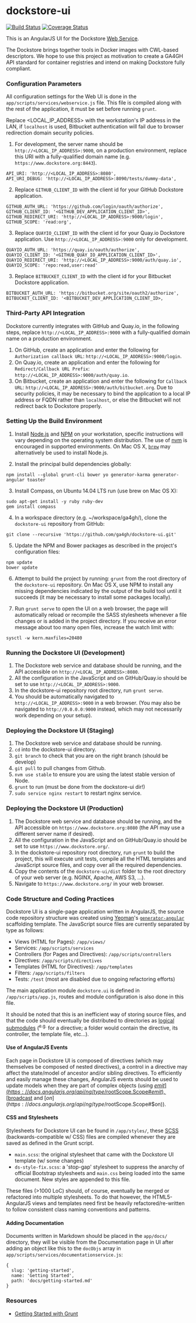 # dockstore-ui
[![Build Status](https://travis-ci.org/ga4gh/dockstore-ui.svg?branch=develop)](https://travis-ci.org/CancerCollaboratory/dockstore-ui)
[![Coverage Status](https://coveralls.io/repos/github/ga4gh/dockstore-ui/badge.svg?branch=develop)](https://coveralls.io/github/ga4gh/dockstore-ui?branch=develop)

This is an AngularJS UI for the Dockstore [Web Service](https://github.com/ga4gh/dockstore).

The Dockstore brings together tools in Docker images with CWL-based descriptors.  We hope to use this project as motivation to create a GA4GH API standard for container registries and intend on making Dockstore fully compliant.

### Configuration Parameters

All configuration settings for the Web UI is done in the `app/scripts/services/webservice.js` file. This file is compiled along with the rest of the application, it must be set before running `grunt`.

Replace <LOCAL_IP_ADDRESS> with the workstation's IP address in the LAN, if `localhost` is used, Bitbucket authentication will fail due to browser redirection domain security policies.

1. For development, the server name should be `http://<LOCAL_IP_ADDRESS>:9000`, on a production environment, replace this URI with a fully-qualified domain name (e.g. `https://www.dockstore.org:8443`).
  ```
  API_URI: 'http://<LOCAL_IP_ADDRESS>:8080',
  API_URI_DEBUG: 'http://<LOCAL_IP_ADDRESS>:8090/tests/dummy-data',
  ```

2. Replace `GITHUB_CLIENT_ID` with the client id for your GitHub Dockstore application.
  ```
  GITHUB_AUTH_URL: 'https://github.com/login/oauth/authorize',
  GITHUB_CLIENT_ID: '<GITHUB_DEV_APPLICATION_CLIENT_ID>',
  GITHUB_REDIRECT_URI: 'http://<LOCAL_IP_ADDRESS>:9000/login',
  GITHUB_SCOPE: 'read:org',
  ```

3. Replace `QUAYIO_CLIENT_ID` with the client id for your Quay.io Dockstore application. Use `http://<LOCAL_IP_ADDRESS>:9000` only for development.
  ```
  QUAYIO_AUTH_URL: 'https://quay.io/oauth/authorize',
  QUAYIO_CLIENT_ID: '<GITHUB_QUAY_IO_APPLICATION_CLIENT_ID>',
  QUAYIO_REDIRECT_URI: 'http://<LOCAL_IP_ADDRESS>:9000/auth/quay.io',
  QUAYIO_SCOPE: 'repo:read,user:read'
  ```

3. Replace `BITBUCKET_CLIENT_ID` with the client id for your Bitbucket Dockstore application.
  ```
  BITBUCKET_AUTH_URL: 'https://bitbucket.org/site/oauth2/authorize',
  BITBUCKET_CLIENT_ID: '<BITBUCKET_DEV_APPLICATION_CLIENT_ID>,
  ```

### Third-Party API Integration

Dockstore currently integrates with GitHub and Quay.io, in the following steps, replace `http://<LOCAL_IP_ADDRESS>:9000` with a fully-qualified domain name on a production environment.

1. On GitHub, create an application and enter the following for `Authorization callback URL`: `http://<LOCAL_IP_ADDRESS>:9000/login`.
2. On Quay.io, create an application and enter the following for `Redirect/Callback URL Prefix`: `http://<LOCAL_IP_ADDRESS>:9000/auth/quay.io`.
3. On Bitbucket, create an application and enter the following for `Callback URL`: `http://<LOCAL_IP_ADDRESS>:9000/auth/bitbucket.org`. Due to security policies, it may be necessary to bind the application to a local IP address or FQDN rather than `localhost`, or else the Bitbucket will not redirect back to Dockstore properly.

### Setting Up the Build Environment

1. Install [Node.js](https://nodejs.org/en/) and [NPM](https://www.npmjs.com/) on your workstation, specific instructions will vary depending on the operating system distribution. The use of [nvm](https://github.com/creationix/nvm) is encouraged in supported environments. On Mac OS X, [`brew`](http://brew.sh/) may alternatively be used to install Node.js.

2. Install the principal build dependencies globally:

  ```
  npm install --global grunt-cli bower yo generator-karma generator-angular toaster
  ```

3. Install Compass, on Ubuntu 14.04 LTS run (use brew on Mac OS X):

  ```
  sudo apt-get install -y ruby ruby-dev
  gem install compass
  ```

4. In a workspace directory (e.g. ~/workspace/ga4gh/), clone the `dockstore-ui` repository from GitHub:

  ```
  git clone --recursive 'https://github.com/ga4gh/dockstore-ui.git'
  ```

5. Update the NPM and Bower packages as described in the project's configuration files:

  ```
  npm update
  bower update
  ```

6. Attempt to build the project by running: `grunt` from the root directory of the `dockstore-ui` repository. On Mac OS X, use NPM to install any missing dependencies indicated by the output of the build tool until it succeeds (it may be necessary to install some packages locally).

7. Run `grunt serve` to open the UI on a web browser, the page will automatically reload or recompile the SASS stylesheets whenever a file changes or is added in the project directory. If you receive an error message about too many open files, increase the watch limit with:

  ```
  sysctl -w kern.maxfiles=20480
  ```

### Running the Dockstore UI (Development)

1. The Dockstore web service and database should be running, and the API accessible on `http://<LOCAL_IP_ADDRESS>:8080`.
2. All the configuration in the JavaScript and on GitHub/Quay.io should be set to use `http://<LOCAL_IP_ADDRESS>:9000`.
3. In the dockstore-ui repository root directory, run `grunt serve`.
4. You should be automatically navigated to `http://<LOCAL_IP_ADDRESS>:9000` in a web browser. (You may also be navigated to `http://0.0.0.0:9000` instead, which may not necessarily work depending on your setup). 

### Deploying the Dockstore UI (Staging)
1. The Dockstore web service and database should be running.
2. `cd` into the dockstore-ui directory.
3. `git branch` to check that you are on the right branch (should be develop)
4. `git pull` to pull changes from Github.
5. `nvm use stable` to ensure you are using the latest stable version of Node.
6. `grunt` to run (must be done from the dockstore-ui dir!)
7. `sudo service nginx restart` to restart nginx service.

### Deploying the Dockstore UI (Production)
1. The Dockstore web service and database should be running, and the API accessible on `https://www.dockstore.org:8080` (the API may use a different server name if desired).
2. All the configuration in the JavaScript and on GitHub/Quay.io should be set to use `https://www.dockstore.org/`.
3. In the dockstore-ui repository root directory, run `grunt` to build the project, this will execute unit tests, compile all the HTML templates and JavaScript source files, and copy over all the required dependencies.
4. Copy the contents of the `dockstore-ui/dist` folder to the root directory of your web server (e.g. NGINX, Apache, AWS S3, ...).
5. Navigate to `https://www.dockstore.org/` in your web browser.

### Code Structure and Coding Practices

Dockstore UI is a single-page application written in AngularJS, the source code repository structure was created using [Yeoman](http://yeoman.io/)'s [`generator-angular`](https://github.com/yeoman/generator-angular) scaffolding template. The JavaScript source files are currently separated by type as follows:

* Views (HTML for Pages): `/app/views/`
* Services: `/app/scripts/services`
* Controllers (for Pages and Directives): `/app/scripts/controllers`
* Directives: `/app/scripts/directives`
* Templates (HTML for Directives): `/app/templates`
* Filters: `/app/scripts/filters`
* Tests: `/test` (most are disabled due to ongoing refactoring efforts)

The main application module `dockstore.ui` is defined in `/app/scripts/app.js`, routes and module configuration is also done in this file.

It should be noted that this is an inefficient way of storing source files, and that the code should eventually be distributed to directories as [logical submodules](https://scotch.io/tutorials/angularjs-best-practices-directory-structure) (<sup>e.g.</sup> for a directive; a folder would contain the directive, its controller, the template file, etc...).

#### Use of AngularJS Events

Each page in Dockstore UI is composed of directives (which may themselves be composed of nested directives), a control in a directive may affect the state/model of ancestor and/or sibling directives. To efficiently and easily manage these changes, AngularJS events should be used to update models when they are part of complex objects (using [$emit](https://docs.angularjs.org/api/ng/type/$rootScope.Scope#$emit), [$broadcast](https://docs.angularjs.org/api/ng/type/$rootScope.Scope#$broadcast) and [$on](https://docs.angularjs.org/api/ng/type/$rootScope.Scope#$on)).

#### CSS and Stylesheets

Stylesheets for Dockstore UI can be found in `/app/styles/`, these [SCSS](http://sass-lang.com/) (backwards-compatible w/ CSS) files are compiled whenever they are saved as defined in the Grunt script.

* `main.scss`: the original stylesheet that came with the Dockstore UI template (w/ some changes)
* `ds-style-fix.scss`: a 'stop-gap' stylesheet to suppress the anarchy of official Bootstrap stylesheets and `main.css` being loaded into the same document. New styles are appended to this file.

These files (>1000 LoC) should, of course, eventually be merged or refactored into multiple stylesheets. To do that however, the HTML5-AngularJS views and templates need first be heavily refactored/re-written to follow consistent class naming conventions and patterns.

#### Adding Documentation

Documents written in Markdown should be placed in the `app/docs/` directory, they will be visible from the Documentation page in UI after adding an object like this to the `docObjs` array in `app/scripts/services/documentationservice.js`:
```
{
  slug: 'getting-started',
  name: 'Getting Started',
  path: 'docs/getting-started.md'
}
```

### Resources

+ [Getting Started with Grunt](http://blog.teamtreehouse.com/getting-started-with-grunt)
